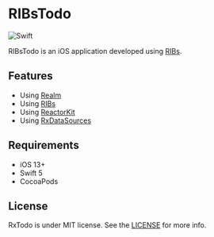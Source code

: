 RIBsTodo
======

![Swift](https://img.shields.io/badge/Swift-5.0-orange.svg)

RIBsTodo is an iOS application developed using [RIBs](https://github.com/uber/RIBs).

Features
--------

* Using [Realm](https://github.com/realm/realm-cocoa)
* Using [RIBs](https://github.com/uber/RIBs)
* Using [ReactorKit](https://github.com/devxoul/ReactorKit)
* Using [RxDataSources](https://github.com/RxSwiftCommunity/RxDataSources)

Requirements
------------

* iOS 13+
* Swift 5
* CocoaPods

License
-------

RxTodo is under MIT license. See the [LICENSE](LICENSE) for more info.
